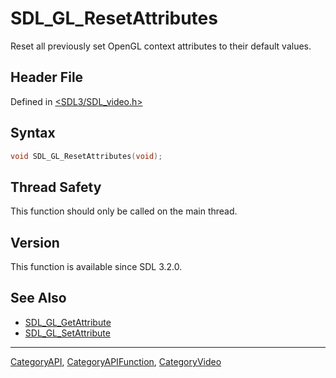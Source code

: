 # SDL_GL_ResetAttributes

Reset all previously set OpenGL context attributes to their default values.

## Header File

Defined in [<SDL3/SDL_video.h>](https://github.com/libsdl-org/SDL/blob/main/include/SDL3/SDL_video.h)

## Syntax

```c
void SDL_GL_ResetAttributes(void);
```

## Thread Safety

This function should only be called on the main thread.

## Version

This function is available since SDL 3.2.0.

## See Also

- [SDL_GL_GetAttribute](SDL_GL_GetAttribute)
- [SDL_GL_SetAttribute](SDL_GL_SetAttribute)






----
[CategoryAPI](CategoryAPI), [CategoryAPIFunction](CategoryAPIFunction), [CategoryVideo](CategoryVideo)


